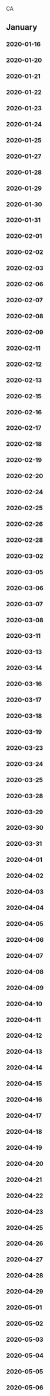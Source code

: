 CA
## January
### 2020-01-16
### 2020-01-20
### 2020-01-21
### 2020-01-22
### 2020-01-23
### 2020-01-24
### 2020-01-25
### 2020-01-27
### 2020-01-28
### 2020-01-29
### 2020-01-30
### 2020-01-31
### 2020-02-01
### 2020-02-02
### 2020-02-03
### 2020-02-06
### 2020-02-07
### 2020-02-08
### 2020-02-09
### 2020-02-11
### 2020-02-12
### 2020-02-13
### 2020-02-15
### 2020-02-16
### 2020-02-17
### 2020-02-18
### 2020-02-19
### 2020-02-20
### 2020-02-24
### 2020-02-25
### 2020-02-26
### 2020-02-28
### 2020-03-02
### 2020-03-05
### 2020-03-06
### 2020-03-07
### 2020-03-08
### 2020-03-11
### 2020-03-13
### 2020-03-14
### 2020-03-16
### 2020-03-17
### 2020-03-18
### 2020-03-19
### 2020-03-23
### 2020-03-24
### 2020-03-25
### 2020-03-28
### 2020-03-29
### 2020-03-30
### 2020-03-31
### 2020-04-01
### 2020-04-02
### 2020-04-03
### 2020-04-04
### 2020-04-05
### 2020-04-06
### 2020-04-07
### 2020-04-08
### 2020-04-09
### 2020-04-10
### 2020-04-11
### 2020-04-12
### 2020-04-13
### 2020-04-14
### 2020-04-15
### 2020-04-16
### 2020-04-17
### 2020-04-18
### 2020-04-19
### 2020-04-20
### 2020-04-21
### 2020-04-22
### 2020-04-23
### 2020-04-25
### 2020-04-26
### 2020-04-27
### 2020-04-28
### 2020-04-29
### 2020-05-01
### 2020-05-02
### 2020-05-03
### 2020-05-04
### 2020-05-05
### 2020-05-06
